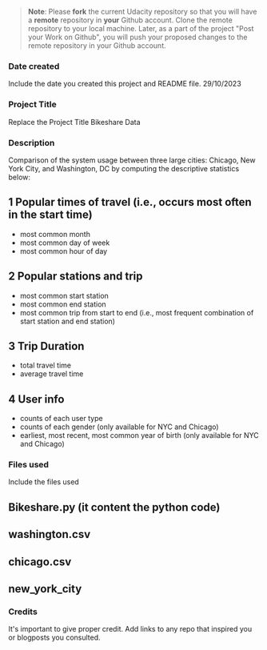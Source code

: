 >**Note**: Please **fork** the current Udacity repository so that you will have a **remote** repository in **your** Github account. Clone the remote repository to your local machine. Later, as a part of the project "Post your Work on Github", you will push your proposed changes to the remote repository in your Github account.

### Date created
Include the date you created this project and README file.
29/10/2023

### Project Title
Replace the Project Title
Bikeshare Data

### Description

Comparison of the system usage between three large cities: Chicago, New York City, and Washington, DC by computing the descriptive statistics below:

 ## 1 Popular times of travel (i.e., occurs most often in the start time)
   - most common month
   - most common day of week
   - most common hour of day

 ## 2 Popular stations and trip
   - most common start station
   - most common end station
   - most common trip from start to end (i.e., most frequent combination of 
     start station  and end station)

 ## 3 Trip Duration
   - total travel time
   - average travel time

 ## 4 User info
   - counts of each user type
   - counts of each gender (only available for NYC and Chicago)
   - earliest, most recent, most common year of birth (only available for NYC and Chicago)

### Files used
Include the files used
 ## Bikeshare.py (it content the python code)
 ## washington.csv
 ## chicago.csv
 ## new_york_city

### Credits
It's important to give proper credit. Add links to any repo that inspired you or blogposts you consulted.

